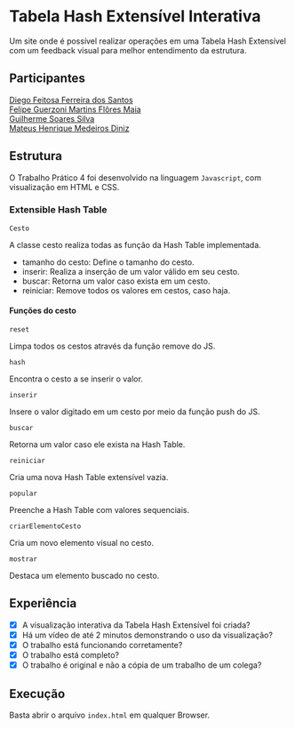 # Tabela Hash Extensível Interativa 

Um site onde é possível realizar operações em uma Tabela Hash Extensível com um feedback visual para melhor entendimento da estrutura.

## Participantes

[Diego Feitosa Ferreira dos Santos](https://github.com/Sil3ncy)
<br>
[Felipe Guerzoni Martins Flôres Maia](https://github.com/flp2113)
<br>
[Guilherme Soares Silva](https://github.com/guisilvas)
<br>
[Mateus Henrique Medeiros Diniz](https://github.com/mateushmd)

## Estrutura

O Trabalho Prático 4 foi desenvolvido na linguagem `Javascript`, com visualização em HTML e CSS.

### Extensible Hash Table

`Cesto`

A classe cesto realiza todas as função da Hash Table implementada.
- tamanho do cesto: Define o tamanho do cesto.
- inserir: Realiza a inserção de um valor válido em seu cesto.
- buscar: Retorna um valor caso exista em um cesto.
- reiniciar: Remove todos os valores em cestos, caso haja.

#### Funções do cesto

`reset`

Limpa todos os cestos através da função remove do JS.

`hash`

Encontra o cesto a se inserir o valor.

`inserir`

Insere o valor digitado em um cesto por meio da função push do JS.

`buscar`

Retorna um valor caso ele exista na Hash Table.

`reiniciar`

Cria uma nova Hash Table extensível vazia.

`popular`

Preenche a Hash Table com valores sequenciais.

`criarElementoCesto`

Cria um novo elemento visual no cesto.

`mostrar`

Destaca um elemento buscado no cesto.

## Experiência

- [X] A visualização interativa da Tabela Hash Extensível foi criada?
- [X] Há um vídeo de até 2 minutos demonstrando o uso da visualização?
- [X] O trabalho está funcionando corretamente?
- [X] O trabalho está completo?
- [X] O trabalho é original e não a cópia de um trabalho de um colega?

## Execução

Basta abrir o arquivo `index.html` em qualquer Browser.
